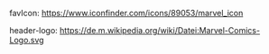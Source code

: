 favIcon: https://www.iconfinder.com/icons/89053/marvel_icon

header-logo: https://de.m.wikipedia.org/wiki/Datei:Marvel-Comics-Logo.svg